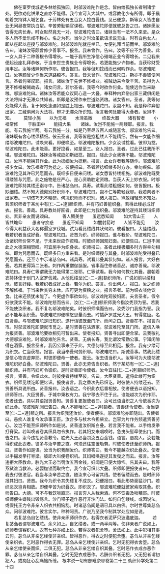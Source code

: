 <!-- { "loadSidebar": true } -->
　　佛在室罗伐城逝多林给孤独园。时邬波难陀作是念。皆由给孤独长者制诸学处。更欲劝化饼果之直亦不能得。我今宜可入大城中。或容教化少有所得。即于晨朝着衣持钵入城乞食。于芳林处有五百女人捻白叠线。见已便念。斯等女人皆由自业无问昼夜常执白犁。辛苦劳勤输官课税。邬波难陀即便就彼总告之曰。诸妹愿汝皆得无病长寿。时女默然竟无一对。邬波难陀告曰。诸妹当有一法不久来至。是众多人所不爱乐咸不称心。名之为死。当尔之时汝虽欲语求说无由。时有白色女人。即从座起以座授与邬波难陀。时邬波难陀就座坐已。女便礼拜当前而坐。邬波难陀告曰。诸妹汝等颇曾修少善事不。报言。我未曾作。告曰。汝等不应不为善业。此一女人具于二种善根令得增长。一能于我所生净信心殖端正业令得增长。二见我来便起设座礼拜恭敬。于当来世生贵族业令得增长。若更能施少许物者。当获珍财受用丰足。汝等诸妹何所作耶。彼皆报曰。我等但知捻线而已何暇作余。邬波难陀曰。汝等颇曾少作当来道路粮不。答言。皆未曾作。邬波难陀曰。斯亦不善彼便问言。圣者何嗟叹耶。报言。诸妹汝于先世不修福业。被贼劫来今受辛苦。虽得为人更不修福被贼劫去。诸女问言。若尔圣者。我等今时欲作何业。能使远作当来路粮。邬波难陀曰。诸妹汝等若能众议同心造一大叠。奉释种内弃俗出家三藏俱闲是大法将辩才无滞众共知者。斯即是汝预作来世道路资粮。诸女答曰。圣者。我等何处能得大叠。复于何处逢遇如是胜上福田。邬波难陀曰。汝岂不知。我是释种弃俗出家。三藏俱闲为大法将。辩才无滞众所识知。汝言我何处能得大叠者。汝岂不知。
　　莫轻小施　　以为无福　　水渧虽微
　　终盈大器　　诸有智者　　小福常修
　　于胜田中　　能招大果
　　诸妹。汝岂不能施一两缕耶。报言。我能。有云我施半两。有云我施一分。如是乃至尽五百人咸随喜舍。邬波难陀告曰。诸妹既有舍心缕须精细。彼云圣者。我等皆是捻粗缕人不能精细。然有一女能作细缕邬波难陀曰。试唤来看。即便唤至。邬波难陀报曰。少女汝试捻看。彼即为捻。邬波难陀曰。此未能善。更好捻看。如是至三。女人报曰。圣者。过此已往我所不堪。邬波难陀曰。姊妹汝等咸应如斯细捻。报曰。除此少女我等不能。邬波难陀曰。汝岂不能换其作业。此为捻细汝为捻粗。报言。此女许者我等随作。邬波难陀报少女曰。汝乐福者可为捻之。彼便报曰。圣者若捻细缕多时方办。幸勿疾催。邬波难陀见其许已咒愿而去。既经多日便来问缕。诸女悉皆持缕相施。邬波难陀既受得缕皆与咒愿。此之施物是庄严心。是心资助胜定资粮。当获人天上妙衣服。时邬波难陀即持其缕还诣寺中。告诸苾刍曰。具寿。试看此缕粗细如何。彼皆报曰。极妙细缕。然不知大德颇别好织师不。邬波难陀曰。岂不仁等欺轻我耶。我若向者不出家者。一切伎巧无不精研。何况织师而不识别。诸人报曰。岂敢相轻恐不知处。若须织师者于某坊中有[仁-二+達]额织师。并有巧妇善能织叠。若得此缕必成好衣。报言。善哉。具寿教处好匠者。此即是仁为我织叠。邬波难陀遂持其缕诣织师处。素非亲友而说颂曰。
　　善人腾美誉　　虽远悉知闻
　　如大雪山王　　人皆共瞻仰
　　愚者守痴惑　　虽近不知闻
　　如闇射箭时　　人皆不能见
　　汝今得大利益获大名称遍室罗伐城。试为看此缕线其状何如。彼看报曰。大佳缕线。我若织者当成好叠。邬波难陀曰。贤首为织。织师报曰。谁与我价。邬波难陀曰。汝诸织师价常不足。于未来世应作资粮。时彼织师回观妇面。妇便告曰。仁岂不闻此之大德深相赞叹。可宜施手为织叠衣。织师报曰。圣者此缕极细多时方得幸勿相催。即为咒愿而去。既经多日方重来看。是时织师授与其叠。时邬波难陀受得叠已咒愿而去。还至寺中示诸苾刍曰。诸具寿。试看此叠其状何如。诸人报言。大好白叠。若其更得第二张者。刺作两重僧伽胝服。省事而住修诸善品。诚亦善哉。邬波难陀曰。具寿仁等谓我无力能得第二张耶。仁等试看。我今如何教化其叠。晨朝着衣持钵便于别门入室罗伐城。从他觅缕至[仁-二+達]额织师所。广说如前以缕相示。彼言好缕。我若织者成好上叠。若尔为织。答言。价出何人。报曰。汝之织师不解修福。于当来世贫穷未休。应可更为资粮之业。报言圣者。前为织衣啖他饮食。比来还债犹未能了。今更虚作事欲如何。邬波难陀观彼妇面。夫言圣者。假令妇欲我实不能。邬波难陀怒而告曰。汝[仁-二+達]额织师我今指汝秃顶为誓。若我不能使汝织者。我不复名邬波难陀矣。时彼织师嗔而告曰。汝秃沙门我指为誓。我必不能与汝织叠。邬波难陀即便嗔怒思量而去。时憍萨罗胜光大王。有得意臣。名曰贤善。与邬波难陀是旧知识。遂行诣彼既至门所。而问之曰。贤善在不。报言向市。时邬波难陀即便就市觅之。是时贤善在沽酒家。邬波难陀至其门所。遣信入唤为报贤善。邬波难陀要欲相见可暂出来。使者报知。贤善寻出即便合掌。云我敬礼大德邬波难陀。时邬波难陀告言。贤善。无病长寿。我比谓汝常勤公事。宁知闲隙得在酒家。报言圣者。我因公事来至于此。大德何缘至此相觅。报言。我有少缕可为织衣。仁当获福。报言。我当奉叠何劳织耶。邬波难陀曰。斯诚善事。然我此缕是信心物岂虚弃耶。时彼即便命一使者。报云。汝去语当织人。汝等可为大德邬波难陀织好白叠。邬波难陀曰。贤善。此亦无劳告当织者。然于某坊有一[仁-二+達]额织师。并有巧妇可令彼织。是时贤善即令使者。汝今宜往[仁-二+達]额织师所。报言。贤善。令织此衣。时彼使者持缕至彼。告曰。大臣贤善。遣将此缕可为织衣。织师见缕讫即便忆识。报使者言。我之番次先已织讫。时彼使人持缕还去。至贤善所具说所由。贤善报曰。汝去语之。今织此衣后番相放。使者便去以语报知。织师答曰。大臣贤善。于城中秉权有力。我宁移去不住于此。谁能越次为织作耶。使者还去。具以其语报贤善知。贤善复更报使者曰。汝可还语当织之人令依番次为织此叠。邬波难陀闻已告曰。余人不能唯[仁-二+達]额者。贤善还令使者。汝当更至[仁-二+達]额之所。报言为织我还汝价。使者便往。邬波难陀亦即随出。告使者曰。愚痴人谁复令汝承事王臣。汝合多与杖木令担柴立。岂容为片作务频遣贤善劳心。汝岂不能至织师所作如是说。贤善遣汝织斯白叠。若言我不能者。以手绾发拳打脊梁。若叫唤者卷其织具勿令执作。若其妇女来唱唤时。急曳头髻牵使出门。而告之曰。汝今违拒贤善教令。胜光大王必当罚汝五百金钱。语言。愚痴人。汝若能得织成此衣者。彼多与汝辛苦之直。何须还往空置劬劳。时彼使者还至织师所。报曰。贤善作如是语。汝当为织我酬汝价。织师答曰。我今不能越次织此叠衣。使者以手撮发拳打脊梁。彼即大叫便卷织机。其妇唱唤遂捉其发曳之而去。报言。汝等违拒大臣教命。胜光大王必当罚汝五百金钱。妇闻是已便大惊怖。告其夫曰。我等系狱谁当救济。必婴枷锁而取终亡。我今宜可织此大叠。织师即便报使者曰。勿将我去付彼法官。我当与汝辛苦之直。随汝来心可留其线。使者留缕而去。是时织师报其妇曰。贤首。我今为织令其失缕复不成衣。妇便报曰。看此形势豪猛沙门。若织恶衣岂肯相放。即便辛苦为织叠衣。即织衣了。邬波难陀便就彼家索取其叠。织师告曰。大德。可不与我饮啖直耶。报言穷人从我索酒。何不饮毒及啖糟耶。时彼织师便生嫌贱出毁骂言。沙门释子造作恶行非沙门法。如何自乞缕线。或因说法。或假托王力令非亲人织衣共相恼乱。时诸苾刍闻是语已具以白佛。尔时世尊集苾刍众。问邬波难陀。彼言实尔。种种呵责。广说乃至我今制其学处应如是说。
　　若复苾刍自乞缕线。使非亲织师织作衣。若得衣者泥萨只波逸底迦。
　　若复苾刍者谓邬波难陀。余义如上。自乞缕者。或一两半两等。使非亲者广说如上。织师者谓客织人。衣有七种亦如上说。若得衣者犯舍堕。舍法如上。此中犯相其事云何。苾刍从非亲乞缕使非亲织。皆得恶作。得衣之时便犯舍堕。苾刍从非亲乞缕使亲织衣。乞时恶作得衣无罪。苾刍从亲乞缕使非亲织。乞时无犯得衣舍堕。苾刍从亲乞缕使亲而织。二俱无犯。苾刍从非亲乞缕自织其叠。乞时恶作衣成亦恶作罪。苾刍从亲乞缕自织其叠。乞时无犯衣成恶作。若酬价织者无犯。又无犯者谓初犯人。或痴狂心乱痛恼所缠。
根本说一切有部毗奈耶卷第二十三
劝织师学处第二十四
